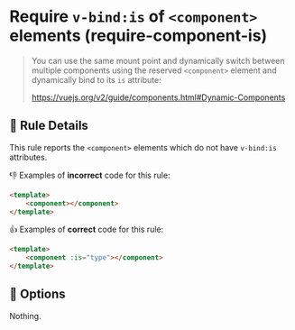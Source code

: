 # Require `v-bind:is` of `<component>` elements (require-component-is)

> You can use the same mount point and dynamically switch between multiple components using the reserved `<component>` element and dynamically bind to its `is` attribute:
>
> https://vuejs.org/v2/guide/components.html#Dynamic-Components

## :book: Rule Details

This rule reports the `<component>` elements which do not have `v-bind:is` attributes.

:-1: Examples of **incorrect** code for this rule:

```html
<template>
    <component></component>
</template>
```

:+1: Examples of **correct** code for this rule:

```html
<template>
    <component :is="type"></component>
</template>
```

## :wrench: Options

Nothing.
